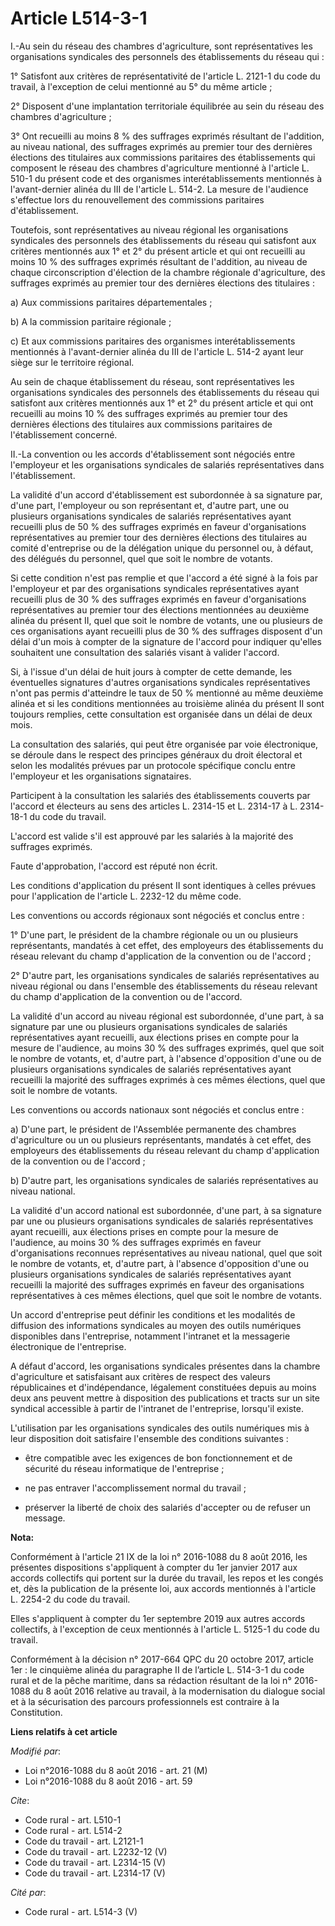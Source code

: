 # Article L514-3-1

I.-Au sein du réseau des chambres d'agriculture, sont représentatives les organisations syndicales des personnels des
établissements du réseau qui : 

1° Satisfont aux critères de représentativité de l'article L. 2121-1 du code du travail, à l'exception de celui mentionné au
5° du même article ; 

2° Disposent d'une implantation territoriale équilibrée au sein du réseau des chambres d'agriculture ; 

3° Ont recueilli au moins 8 % des suffrages exprimés résultant de l'addition, au niveau national, des suffrages exprimés au
premier tour des dernières élections des titulaires aux commissions paritaires des établissements qui composent le réseau des
chambres d'agriculture mentionné à l'article L. 510-1 du présent code et des organismes interétablissements mentionnés à
l'avant-dernier alinéa du III de l'article L. 514-2. La mesure de l'audience s'effectue lors du renouvellement des
commissions paritaires d'établissement. 

Toutefois, sont représentatives au niveau régional les organisations syndicales des personnels des établissements du réseau
qui satisfont aux critères mentionnés aux 1° et 2° du présent article et qui ont recueilli au moins 10 % des suffrages
exprimés résultant de l'addition, au niveau de chaque circonscription d'élection de la chambre régionale d'agriculture, des
suffrages exprimés au premier tour des dernières élections des titulaires : 

a) Aux commissions paritaires départementales ; 

b) A la commission paritaire régionale ; 

c) Et aux commissions paritaires des organismes interétablissements mentionnés à l'avant-dernier alinéa du III de l'article
L. 514-2 ayant leur siège sur le territoire régional. 

Au sein de chaque établissement du réseau, sont représentatives les organisations syndicales des personnels des
établissements du réseau qui satisfont aux critères mentionnés aux 1° et 2° du présent article et qui ont recueilli au moins
10 % des suffrages exprimés au premier tour des dernières élections des titulaires aux commissions paritaires de
l'établissement concerné. 

II.-La convention ou les accords d'établissement sont négociés entre l'employeur et les organisations syndicales de salariés
représentatives dans l'établissement. 

La validité d'un accord d'établissement est subordonnée à sa signature par, d'une part, l'employeur ou son représentant et,
d'autre part, une ou plusieurs organisations syndicales de salariés représentatives ayant recueilli plus de 50 % des
suffrages exprimés en faveur d'organisations représentatives au premier tour des dernières élections des titulaires au comité
d'entreprise ou de la délégation unique du personnel ou, à défaut, des délégués du personnel, quel que soit le nombre de
votants. 

Si cette condition n'est pas remplie et que l'accord a été signé à la fois par l'employeur et par des organisations
syndicales représentatives ayant recueilli plus de 30 % des suffrages exprimés en faveur d'organisations représentatives au
premier tour des élections mentionnées au deuxième alinéa du présent II, quel que soit le nombre de votants, une ou plusieurs
de ces organisations ayant recueilli plus de 30 % des suffrages disposent d'un délai d'un mois à compter de la signature de
l'accord pour indiquer qu'elles souhaitent une consultation des salariés visant à valider l'accord. 

Si, à l'issue d'un délai de huit jours à compter de cette demande, les éventuelles signatures d'autres organisations
syndicales représentatives n'ont pas permis d'atteindre le taux de 50 % mentionné au même deuxième alinéa et si les
conditions mentionnées au troisième alinéa du présent II sont toujours remplies, cette consultation est organisée dans un
délai de deux mois. 

La consultation des salariés, qui peut être organisée par voie électronique, se déroule dans le respect des principes
généraux du droit électoral et selon les modalités prévues par un protocole spécifique conclu entre l'employeur et les
organisations signataires. 

Participent à la consultation les salariés des établissements couverts par l'accord et électeurs au sens des articles L.
2314-15 et L. 2314-17 à L. 2314-18-1 du code du travail. 

L'accord est valide s'il est approuvé par les salariés à la majorité des suffrages exprimés. 

Faute d'approbation, l'accord est réputé non écrit. 

Les conditions d'application du présent II sont identiques à celles prévues pour l'application de l'article L. 2232-12 du
même code. 

Les conventions ou accords régionaux sont négociés et conclus entre : 

1° D'une part, le président de la chambre régionale ou un ou plusieurs représentants, mandatés à cet effet, des employeurs
des établissements du réseau relevant du champ d'application de la convention ou de l'accord ; 

2° D'autre part, les organisations syndicales de salariés représentatives au niveau régional ou dans l'ensemble des
établissements du réseau relevant du champ d'application de la convention ou de l'accord. 

La validité d'un accord au niveau régional est subordonnée, d'une part, à sa signature par une ou plusieurs organisations
syndicales de salariés représentatives ayant recueilli, aux élections prises en compte pour la mesure de l'audience, au moins
30 % des suffrages exprimés, quel que soit le nombre de votants, et, d'autre part, à l'absence d'opposition d'une ou de
plusieurs organisations syndicales de salariés représentatives ayant recueilli la majorité des suffrages exprimés à ces mêmes
élections, quel que soit le nombre de votants. 

Les conventions ou accords nationaux sont négociés et conclus entre : 

a) D'une part, le président de l'Assemblée permanente des chambres d'agriculture ou un ou plusieurs représentants, mandatés à
cet effet, des employeurs des établissements du réseau relevant du champ d'application de la convention ou de l'accord ; 

b) D'autre part, les organisations syndicales de salariés représentatives au niveau national. 

La validité d'un accord national est subordonnée, d'une part, à sa signature par une ou plusieurs organisations syndicales de
salariés représentatives ayant recueilli, aux élections prises en compte pour la mesure de l'audience, au moins 30 % des
suffrages exprimés en faveur d'organisations reconnues représentatives au niveau national, quel que soit le nombre de
votants, et, d'autre part, à l'absence d'opposition d'une ou plusieurs organisations syndicales de salariés représentatives
ayant recueilli la majorité des suffrages exprimés en faveur des organisations représentatives à ces mêmes élections, quel
que soit le nombre de votants. 

Un accord d'entreprise peut définir les conditions et les modalités de diffusion des informations syndicales au moyen des
outils numériques disponibles dans l'entreprise, notamment l'intranet et la messagerie électronique de l'entreprise. 

A défaut d'accord, les organisations syndicales présentes dans la chambre d'agriculture et satisfaisant aux critères de
respect des valeurs républicaines et d'indépendance, légalement constituées depuis au moins deux ans peuvent mettre à
disposition des publications et tracts sur un site syndical accessible à partir de l'intranet de l'entreprise, lorsqu'il
existe. 

L'utilisation par les organisations syndicales des outils numériques mis à leur disposition doit satisfaire l'ensemble des
conditions suivantes :

- être compatible avec les exigences de bon fonctionnement et de sécurité du réseau informatique de l'entreprise ;

- ne pas entraver l'accomplissement normal du travail ;

- préserver la liberté de choix des salariés d'accepter ou de refuser un message.

**Nota:**

Conformément à l'article 21 IX de la loi n° 2016-1088 du 8 août 2016, les présentes dispositions s'appliquent à compter du
1er janvier 2017 aux accords collectifs qui portent sur la durée du travail, les repos et les congés et, dès la publication
de la présente loi, aux accords mentionnés à l'article L. 2254-2 du code du travail.

Elles s'appliquent à compter du 1er septembre 2019 aux autres accords collectifs, à l'exception de ceux mentionnés à
l'article L. 5125-1 du code du travail.

Conformément à la décision n° 2017-664 QPC du 20 octobre 2017, article 1er : le cinquième alinéa du paragraphe II de
l’article L. 514-3-1 du code rural et de la pêche maritime, dans sa rédaction résultant de la loi n° 2016-1088 du 8 août 2016
relative au travail, à la modernisation du dialogue social et à la sécurisation des parcours professionnels est contraire à
la Constitution.

**Liens relatifs à cet article**

_Modifié par_:

  - Loi n°2016-1088 du 8 août 2016 - art. 21 (M)
  - Loi n°2016-1088 du 8 août 2016 - art. 59

_Cite_:

  - Code rural - art. L510-1
  - Code rural - art. L514-2
  - Code du travail - art. L2121-1
  - Code du travail - art. L2232-12 (V)
  - Code du travail - art. L2314-15 (V)
  - Code du travail - art. L2314-17 (V)

_Cité par_:

  - Code rural - art. L514-3 (V)
